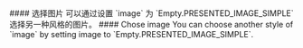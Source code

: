 <cn>
#### 选择图片
可以通过设置 `image` 为 `Empty.PRESENTED_IMAGE_SIMPLE` 选择另一种风格的图片。
</cn>

<us>
#### Chose image
You can choose another style of `image` by setting image to `Empty.PRESENTED_IMAGE_SIMPLE`.
</us>
